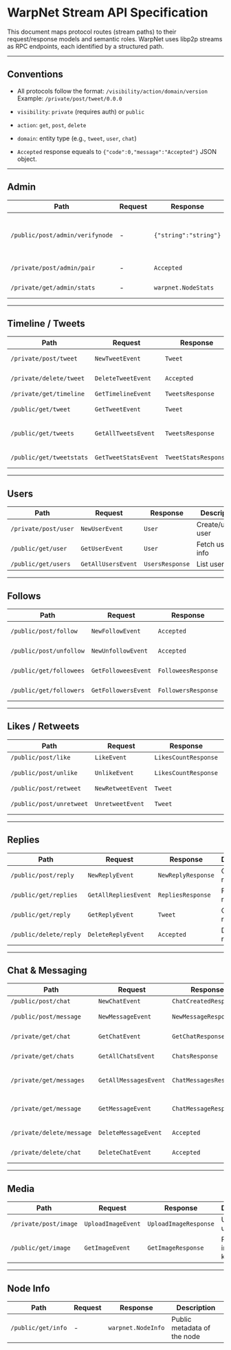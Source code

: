 # WarpNet Stream API Specification

This document maps protocol routes (stream paths) to their request/response models and semantic roles. 
WarpNet uses libp2p streams as RPC endpoints, each identified by a structured path.

---

## Conventions

* All protocols follow the format:
  `/visibility/action/domain/version`
  Example: `/private/post/tweet/0.0.0`

* `visibility`: `private` (requires auth) or `public`

* `action`: `get`, `post`, `delete`

* `domain`: entity type (e.g., `tweet`, `user`, `chat`)

* `Accepted` response equeals to `{"code":0,"message":"Accepted"}` JSON object.

---

## Admin

| Path                            | Request | Response           | Description                                    |
| ------------------------------- | ------- |--------------------|------------------------------------------------|
| `/public/post/admin/verifynode` | -       | `{"string":"string"}` | Node verification. Returns new consensus state |
| `/private/post/admin/pair`      | -       | `Accepted`           | Pairing front/backend                          |
| `/private/get/admin/stats`      | -       | `warpnet.NodeStats` | Internal status metrics                        |

---

## Timeline / Tweets

| Path                     | Request              | Response             | Description            |
| ------------------------ | -------------------- | -------------------- | ---------------------- |
| `/private/post/tweet`    | `NewTweetEvent`      | `Tweet`              | Create a tweet         |
| `/private/delete/tweet`  | `DeleteTweetEvent`   | `Accepted`           | Delete a tweet         |
| `/private/get/timeline`  | `GetTimelineEvent`   | `TweetsResponse`     | Get timeline           |
| `/public/get/tweet`      | `GetTweetEvent`      | `Tweet`              | Get a single tweet     |
| `/public/get/tweets`     | `GetAllTweetsEvent`  | `TweetsResponse`     | Get all tweets by user |
| `/public/get/tweetstats` | `GetTweetStatsEvent` | `TweetStatsResponse` | Get tweet statistics   |

---

## Users

| Path                 | Request            | Response        | Description        |
| -------------------- | ------------------ | --------------- | ------------------ |
| `/private/post/user` | `NewUserEvent`     | `User`          | Create/update user |
| `/public/get/user`   | `GetUserEvent`     | `User`          | Fetch user info    |
| `/public/get/users`  | `GetAllUsersEvent` | `UsersResponse` | List users         |

---

## Follows

| Path                    | Request             | Response            | Description     |
| ----------------------- | ------------------- | ------------------- | --------------- |
| `/public/post/follow`   | `NewFollowEvent`    | `Accepted`          | Follow a user   |
| `/public/post/unfollow` | `NewUnfollowEvent`  | `Accepted`          | Unfollow a user |
| `/public/get/followees` | `GetFolloweesEvent` | `FolloweesResponse` | Who I follow    |
| `/public/get/followers` | `GetFollowersEvent` | `FollowersResponse` | Who follows me  |

---

## Likes / Retweets

| Path                     | Request           | Response   | Description    |
| ------------------------ | ----------------- | ---------- | -------------- |
| `/public/post/like`      | `LikeEvent`       | `LikesCountResponse` | Like a tweet   |
| `/public/post/unlike`    | `UnlikeEvent`     | `LikesCountResponse` | Unlike a tweet |
| `/public/post/retweet`   | `NewRetweetEvent` | `Tweet` | Retweet        |
| `/public/post/unretweet` | `UnretweetEvent`  | `Tweet` | Remove retweet |

---

## Replies

| Path                   | Request              | Response           | Description        |
| ---------------------- | -------------------- | ------------------ | ------------------ |
| `/public/post/reply`   | `NewReplyEvent`      | `NewReplyResponse` | Create reply       |
| `/public/get/replies`  | `GetAllRepliesEvent` | `RepliesResponse`  | Fetch replies tree |
| `/public/get/reply`    | `GetReplyEvent`      | `Tweet`            | Get single reply   |
| `/public/delete/reply` | `DeleteReplyEvent`   | `Accepted`         | Delete reply       |

---

## Chat & Messaging

| Path                      | Request               | Response               | Description            |
| ------------------------- | --------------------- | ---------------------- | ---------------------- |
| `/public/post/chat`       | `NewChatEvent`        | `ChatCreatedResponse`  | Initiate chat          |
| `/public/post/message`    | `NewMessageEvent`     | `NewMessageResponse`   | Send message           |
| `/private/get/chat`       | `GetChatEvent`        | `GetChatResponse`      | Get chat metadata      |
| `/private/get/chats`      | `GetAllChatsEvent`    | `ChatsResponse`        | List all chats         |
| `/private/get/messages`   | `GetAllMessagesEvent` | `ChatMessagesResponse` | Get messages in chat   |
| `/private/get/message`    | `GetMessageEvent`     | `ChatMessageResponse`  | Get a specific message |
| `/private/delete/message` | `DeleteMessageEvent`  | `Accepted`             | Delete a message       |
| `/private/delete/chat`    | `DeleteChatEvent`     | `Accepted`             | Delete a chat          |

---

## Media

| Path                  | Request            | Response              | Description           |
| --------------------- | ------------------ | --------------------- | --------------------- |
| `/private/post/image` | `UploadImageEvent` | `UploadImageResponse` | Upload user image     |
| `/public/get/image`   | `GetImageEvent`    | `GetImageResponse`    | Retrieve image by key |

---

## Node Info

| Path               | Request | Response           | Description                 |
| ------------------ | ------- | ------------------ | --------------------------- |
| `/public/get/info` | -       | `warpnet.NodeInfo` | Public metadata of the node |
